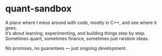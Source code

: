 # quant-sandbox

A place where I mess around with code, mostly in C++, and see where it goes.  
It’s about learning, experimenting, and building things step by step.  
Sometimes quant, sometimes finance, sometimes just random ideas.  

No promises, no guarantees — just ongoing development.  
